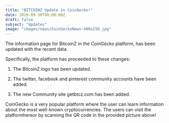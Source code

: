 ```yaml
---
title: "BITCOINZ Update in CoinGecko!"
date: 2020-09-30T00:00:00Z
draft: false
subject: "Updates"
image: "images/news/CoinGeckoNews-400x250.jpg"
---
```


The information page for BitcoinZ in the CoinGecko platform, has been updated with the recent data.

Specifically, the platform has proceeded to these changes:

1) The BitcoinZ logo has been updated.

2) The twitter, facebook and pinterest community accounts have been added.

3) The new Community site getbtcz.com has been added.

CoinGecko is a very popular platform where the user can learn information about the most well-known cryptocurrencies. The users can visit the platformhereor by scanning the QR code in the provided picture above!
